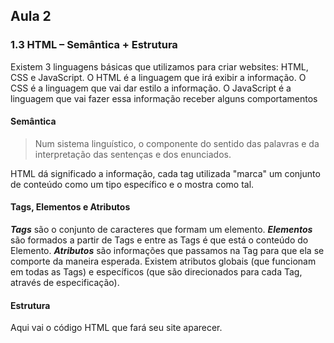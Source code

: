 ﻿## Aula 2

### 1.3 HTML – Semântica + Estrutura

Existem 3 linguagens básicas que utilizamos para criar websites: HTML, CSS e JavaScript. O HTML é a linguagem que irá exibir a informação. O CSS é a linguagem que vai dar estilo a informação. O JavaScript é a linguagem que vai fazer essa informação receber alguns comportamentos

#### Semântica

> Num sistema linguístico, o componente do sentido das palavras e da interpretação das sentenças e dos enunciados.

HTML dá significado a informação, cada tag utilizada "marca" um conjunto de conteúdo como um tipo específico e o mostra como tal.

#### Tags, Elementos e Atributos

___Tags___ são o conjunto de caracteres que formam um elemento.
___Elementos___ são formados a partir de Tags e entre as Tags é que está o conteúdo do Elemento.
___Atributos___ são informações que passamos na Tag para que ela se comporte da maneira esperada. Existem atributos globais (que funcionam em todas as Tags) e específicos (que são direcionados para cada Tag, através de especificação).

#### Estrutura

<!DOCTYPE html>
<html lang="pt-br">
 	<head>
		<title>Título da página</title>
		<meta charset="utf-8">
	</head>
	<body>
		Aqui vai o código HTML que fará seu site aparecer.
	</body>
</html>
